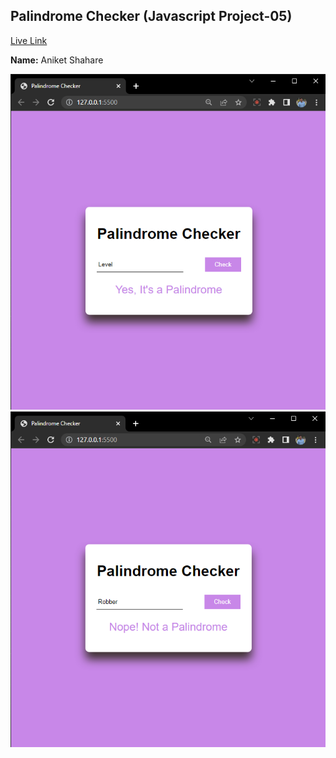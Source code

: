## Palindrome Checker (Javascript Project-05)  
[Live Link](https://palindromecheckerapp05.netlify.app/)

**Name:** Aniket Shahare

![image](/images/Palindrome.png)
![image](/images/NotPalindrome.png)
